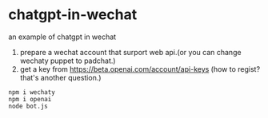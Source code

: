 # chatgpt-in-wechat
an example of chatgpt in wechat

1. prepare a wechat account that surport web api.(or you can change wechaty puppet to padchat.)
2. get a key from https://beta.openai.com/account/api-keys (how to regist? that's another question.)

```
npm i wechaty
npm i openai
node bot.js
```
